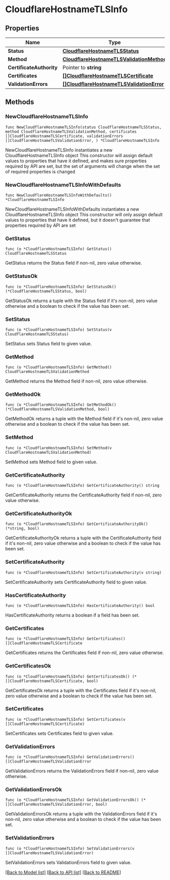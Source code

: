 # CloudflareHostnameTLSInfo

## Properties

Name | Type | Description | Notes
------------ | ------------- | ------------- | -------------
**Status** | [**CloudflareHostnameTLSStatus**](CloudflareHostnameTLSStatus.md) |  | 
**Method** | [**CloudflareHostnameTLSValidationMethod**](CloudflareHostnameTLSValidationMethod.md) |  | 
**CertificateAuthority** | Pointer to **string** |  | [optional] 
**Certificates** | [**[]CloudflareHostnameTLSCertificate**](CloudflareHostnameTLSCertificate.md) |  | 
**ValidationErrors** | [**[]CloudflareHostnameTLSValidationError**](CloudflareHostnameTLSValidationError.md) |  | 

## Methods

### NewCloudflareHostnameTLSInfo

`func NewCloudflareHostnameTLSInfo(status CloudflareHostnameTLSStatus, method CloudflareHostnameTLSValidationMethod, certificates []CloudflareHostnameTLSCertificate, validationErrors []CloudflareHostnameTLSValidationError, ) *CloudflareHostnameTLSInfo`

NewCloudflareHostnameTLSInfo instantiates a new CloudflareHostnameTLSInfo object
This constructor will assign default values to properties that have it defined,
and makes sure properties required by API are set, but the set of arguments
will change when the set of required properties is changed

### NewCloudflareHostnameTLSInfoWithDefaults

`func NewCloudflareHostnameTLSInfoWithDefaults() *CloudflareHostnameTLSInfo`

NewCloudflareHostnameTLSInfoWithDefaults instantiates a new CloudflareHostnameTLSInfo object
This constructor will only assign default values to properties that have it defined,
but it doesn't guarantee that properties required by API are set

### GetStatus

`func (o *CloudflareHostnameTLSInfo) GetStatus() CloudflareHostnameTLSStatus`

GetStatus returns the Status field if non-nil, zero value otherwise.

### GetStatusOk

`func (o *CloudflareHostnameTLSInfo) GetStatusOk() (*CloudflareHostnameTLSStatus, bool)`

GetStatusOk returns a tuple with the Status field if it's non-nil, zero value otherwise
and a boolean to check if the value has been set.

### SetStatus

`func (o *CloudflareHostnameTLSInfo) SetStatus(v CloudflareHostnameTLSStatus)`

SetStatus sets Status field to given value.


### GetMethod

`func (o *CloudflareHostnameTLSInfo) GetMethod() CloudflareHostnameTLSValidationMethod`

GetMethod returns the Method field if non-nil, zero value otherwise.

### GetMethodOk

`func (o *CloudflareHostnameTLSInfo) GetMethodOk() (*CloudflareHostnameTLSValidationMethod, bool)`

GetMethodOk returns a tuple with the Method field if it's non-nil, zero value otherwise
and a boolean to check if the value has been set.

### SetMethod

`func (o *CloudflareHostnameTLSInfo) SetMethod(v CloudflareHostnameTLSValidationMethod)`

SetMethod sets Method field to given value.


### GetCertificateAuthority

`func (o *CloudflareHostnameTLSInfo) GetCertificateAuthority() string`

GetCertificateAuthority returns the CertificateAuthority field if non-nil, zero value otherwise.

### GetCertificateAuthorityOk

`func (o *CloudflareHostnameTLSInfo) GetCertificateAuthorityOk() (*string, bool)`

GetCertificateAuthorityOk returns a tuple with the CertificateAuthority field if it's non-nil, zero value otherwise
and a boolean to check if the value has been set.

### SetCertificateAuthority

`func (o *CloudflareHostnameTLSInfo) SetCertificateAuthority(v string)`

SetCertificateAuthority sets CertificateAuthority field to given value.

### HasCertificateAuthority

`func (o *CloudflareHostnameTLSInfo) HasCertificateAuthority() bool`

HasCertificateAuthority returns a boolean if a field has been set.

### GetCertificates

`func (o *CloudflareHostnameTLSInfo) GetCertificates() []CloudflareHostnameTLSCertificate`

GetCertificates returns the Certificates field if non-nil, zero value otherwise.

### GetCertificatesOk

`func (o *CloudflareHostnameTLSInfo) GetCertificatesOk() (*[]CloudflareHostnameTLSCertificate, bool)`

GetCertificatesOk returns a tuple with the Certificates field if it's non-nil, zero value otherwise
and a boolean to check if the value has been set.

### SetCertificates

`func (o *CloudflareHostnameTLSInfo) SetCertificates(v []CloudflareHostnameTLSCertificate)`

SetCertificates sets Certificates field to given value.


### GetValidationErrors

`func (o *CloudflareHostnameTLSInfo) GetValidationErrors() []CloudflareHostnameTLSValidationError`

GetValidationErrors returns the ValidationErrors field if non-nil, zero value otherwise.

### GetValidationErrorsOk

`func (o *CloudflareHostnameTLSInfo) GetValidationErrorsOk() (*[]CloudflareHostnameTLSValidationError, bool)`

GetValidationErrorsOk returns a tuple with the ValidationErrors field if it's non-nil, zero value otherwise
and a boolean to check if the value has been set.

### SetValidationErrors

`func (o *CloudflareHostnameTLSInfo) SetValidationErrors(v []CloudflareHostnameTLSValidationError)`

SetValidationErrors sets ValidationErrors field to given value.



[[Back to Model list]](../README.md#documentation-for-models) [[Back to API list]](../README.md#documentation-for-api-endpoints) [[Back to README]](../README.md)


